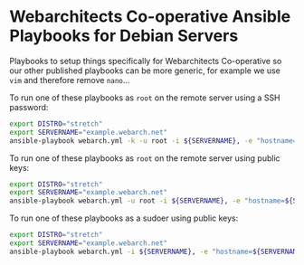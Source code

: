 # Webarchitects Co-operative Ansible Playbooks for Debian Servers

Playbooks to setup things specifically for Webarchitects Co-operative so our
other published playbooks can be more generic, for example we use `vim` and
therefore remove `nano`...

To run one of these playbooks as `root` on the remote server using a SSH
password:

```bash
export DISTRO="stretch"
export SERVERNAME="example.webarch.net"
ansible-playbook webarch.yml -k -u root -i ${SERVERNAME}, -e "hostname=${SERVERNAME} distro=${DISTRO}"
```

To run one of these playbooks as `root` on the remote server using public keys:

```bash
export DISTRO="stretch"
export SERVERNAME="example.webarch.net"
ansible-playbook webarch.yml -u root -i ${SERVERNAME}, -e "hostname=${SERVERNAME} distro=${DISTRO}"
```

To run one of these playbooks as a sudoer using public keys:

```bash
export DISTRO="stretch"
export SERVERNAME="example.webarch.net"
ansible-playbook webarch.yml -i ${SERVERNAME}, -e "hostname=${SERVERNAME} distro=${DISTRO}"
```






